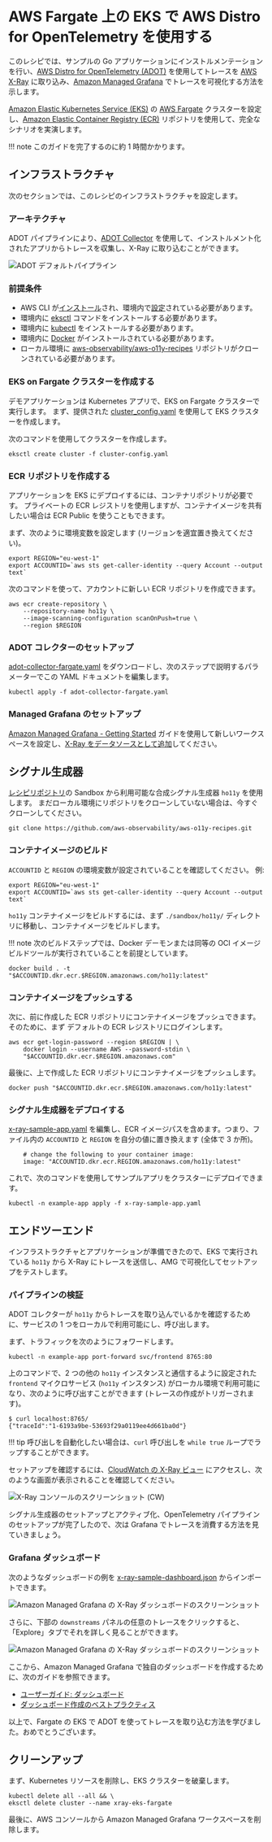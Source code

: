 # AWS Fargate 上の EKS で AWS Distro for OpenTelemetry を使用する

このレシピでは、サンプルの Go アプリケーションにインストルメンテーションを行い、[AWS Distro for OpenTelemetry (ADOT)](https://aws.amazon.com/jp/otel) を使用してトレースを [AWS X-Ray](https://aws.amazon.com/jp/xray/) に取り込み、[Amazon Managed Grafana](https://aws.amazon.com/jp/grafana/) でトレースを可視化する方法を示します。

[Amazon Elastic Kubernetes Service (EKS)](https://aws.amazon.com/jp/eks/) の [AWS Fargate](https://aws.amazon.com/jp/fargate/) クラスターを設定し、[Amazon Elastic Container Registry (ECR)](https://aws.amazon.com/jp/ecr/) リポジトリを使用して、完全なシナリオを実演します。

!!! note
    このガイドを完了するのに約 1 時間かかります。

## インフラストラクチャ
次のセクションでは、このレシピのインフラストラクチャを設定します。

### アーキテクチャ

ADOT パイプラインにより、[ADOT Collector](https://github.com/aws-observability/aws-otel-collector) を使用して、インストルメント化されたアプリからトレースを収集し、X-Ray に取り込むことができます。

![ADOT デフォルトパイプライン](../images/adot-default-pipeline.png)

### 前提条件

* AWS CLI が[インストール](https://docs.aws.amazon.com/ja_jp/cli/latest/userguide/cli-chap-install.html)され、環境内で[設定](https://docs.aws.amazon.com/ja_jp/cli/latest/userguide/cli-chap-configure.html)されている必要があります。
* 環境内に [eksctl](https://docs.aws.amazon.com/ja_jp/eks/latest/userguide/eksctl.html) コマンドをインストールする必要があります。
* 環境内に [kubectl](https://docs.aws.amazon.com/ja_jp/eks/latest/userguide/install-kubectl.html) をインストールする必要があります。
* 環境内に [Docker](https://docs.docker.com/get-docker/) がインストールされている必要があります。
* ローカル環境に [aws-observability/aws-o11y-recipes](https://github.com/aws-observability/aws-o11y-recipes/) リポジトリがクローンされている必要があります。

### EKS on Fargate クラスターを作成する

デモアプリケーションは Kubernetes アプリで、EKS on Fargate クラスターで実行します。
まず、提供された [cluster_config.yaml](./fargate-eks-xray-go-adot-amg/cluster-config.yaml) を使用して EKS クラスターを作成します。

次のコマンドを使用してクラスターを作成します。

```
eksctl create cluster -f cluster-config.yaml
```

### ECR リポジトリを作成する

アプリケーションを EKS にデプロイするには、コンテナリポジトリが必要です。
プライベートの ECR レジストリを使用しますが、コンテナイメージを共有したい場合は ECR Public を使うこともできます。

まず、次のように環境変数を設定します (リージョンを適宜置き換えてください)。

```
export REGION="eu-west-1"
export ACCOUNTID=`aws sts get-caller-identity --query Account --output text`
```

次のコマンドを使って、アカウントに新しい ECR リポジトリを作成できます。

```
aws ecr create-repository \
    --repository-name ho11y \
    --image-scanning-configuration scanOnPush=true \
    --region $REGION
```

### ADOT コレクターのセットアップ

[adot-collector-fargate.yaml](./fargate-eks-xray-go-adot-amg/adot-collector-fargate.yaml) をダウンロードし、次のステップで説明するパラメーターでこの YAML ドキュメントを編集します。

```
kubectl apply -f adot-collector-fargate.yaml
```

### Managed Grafana のセットアップ

[Amazon Managed Grafana - Getting Started](https://aws.amazon.com/jp/blogs/news/amazon-managed-grafana-getting-started/) ガイドを使用して新しいワークスペースを設定し、[X-Ray をデータソースとして追加](https://docs.aws.amazon.com/ja_jp/grafana/latest/userguide/x-ray-data-source.html)してください。

## シグナル生成器

[レシピリポジトリ](https://github.com/aws-observability/observability-best-practices/tree/main/sandbox/ho11y)の Sandbox から利用可能な合成シグナル生成器 `ho11y` を使用します。
まだローカル環境にリポジトリをクローンしていない場合は、今すぐクローンしてください。

```
git clone https://github.com/aws-observability/aws-o11y-recipes.git
```

### コンテナイメージのビルド
`ACCOUNTID` と `REGION` の環境変数が設定されていることを確認してください。
例:

```
export REGION="eu-west-1"
export ACCOUNTID=`aws sts get-caller-identity --query Account --output text`
```

`ho11y` コンテナイメージをビルドするには、まず `./sandbox/ho11y/` ディレクトリに移動し、コンテナイメージをビルドします。

!!! note
    次のビルドステップでは、Docker デーモンまたは同等の OCI イメージビルドツールが実行されていることを前提としています。

```
docker build . -t "$ACCOUNTID.dkr.ecr.$REGION.amazonaws.com/ho11y:latest"
```

### コンテナイメージをプッシュする
次に、前に作成した ECR リポジトリにコンテナイメージをプッシュできます。
そのために、まず デフォルトの ECR レジストリにログインします。

```
aws ecr get-login-password --region $REGION | \
    docker login --username AWS --password-stdin \
    "$ACCOUNTID.dkr.ecr.$REGION.amazonaws.com"
```

最後に、上で作成した ECR リポジトリにコンテナイメージをプッシュします。

```
docker push "$ACCOUNTID.dkr.ecr.$REGION.amazonaws.com/ho11y:latest"
```

### シグナル生成器をデプロイする

[x-ray-sample-app.yaml](./fargate-eks-xray-go-adot-amg/x-ray-sample-app.yaml) を編集し、ECR イメージパスを含めます。つまり、ファイル内の `ACCOUNTID` と `REGION` を自分の値に置き換えます (全体で 3 か所)。

``` 
    # change the following to your container image:
    image: "ACCOUNTID.dkr.ecr.REGION.amazonaws.com/ho11y:latest"
```

これで、次のコマンドを使用してサンプルアプリをクラスターにデプロイできます。

```
kubectl -n example-app apply -f x-ray-sample-app.yaml
```

## エンドツーエンド

インフラストラクチャとアプリケーションが準備できたので、EKS で実行されている `ho11y` から X-Ray にトレースを送信し、AMG で可視化してセットアップをテストします。

### パイプラインの検証

ADOT コレクターが `ho11y` からトレースを取り込んでいるかを確認するために、サービスの 1 つをローカルで利用可能にし、呼び出します。

まず、トラフィックを次のようにフォワードします。

```
kubectl -n example-app port-forward svc/frontend 8765:80
```

上のコマンドで、2 つの他の `ho11y` インスタンスと通信するように設定された `frontend` マイクロサービス (`ho11y` インスタンス) がローカル環境で利用可能になり、次のように呼び出すことができます (トレースの作成がトリガーされます)。

```
$ curl localhost:8765/
{"traceId":"1-6193a9be-53693f29a0119ee4d661ba0d"}
```

!!! tip
    呼び出しを自動化したい場合は、`curl` 呼び出しを `while true` ループでラップすることができます。

セットアップを確認するには、[CloudWatch の X-Ray ビュー](https://console.aws.amazon.com/cloudwatch/home#xray:service-map/) にアクセスし、次のような画面が表示されることを確認してください。

![X-Ray コンソールのスクリーンショット (CW)](../images/x-ray-cw-ho11y.png)

シグナル生成器のセットアップとアクティブ化、OpenTelemetry パイプラインのセットアップが完了したので、次は Grafana でトレースを消費する方法を見ていきましょう。

### Grafana ダッシュボード

次のようなダッシュボードの例を [x-ray-sample-dashboard.json](./fargate-eks-xray-go-adot-amg/x-ray-sample-dashboard.json) からインポートできます。

![Amazon Managed Grafana の X-Ray ダッシュボードのスクリーンショット](../images/x-ray-amg-ho11y-dashboard.png)

さらに、下部の `downstreams` パネルの任意のトレースをクリックすると、「Explore」タブでそれを詳しく見ることができます。

![Amazon Managed Grafana の X-Ray ダッシュボードのスクリーンショット](../images/x-ray-amg-ho11y-explore.png)

ここから、Amazon Managed Grafana で独自のダッシュボードを作成するために、次のガイドを参照できます。

* [ユーザーガイド: ダッシュボード](https://docs.aws.amazon.com/ja_jp/grafana/latest/userguide/dashboard-overview.html)
* [ダッシュボード作成のベストプラクティス](https://grafana.com/docs/grafana/latest/best-practices/best-practices-for-creating-dashboards/)

以上で、Fargate の EKS で ADOT を使ってトレースを取り込む方法を学びました。おめでとうございます。

## クリーンアップ

まず、Kubernetes リソースを削除し、EKS クラスターを破棄します。

```
kubectl delete all --all && \
eksctl delete cluster --name xray-eks-fargate
```
最後に、AWS コンソールから Amazon Managed Grafana ワークスペースを削除します。
